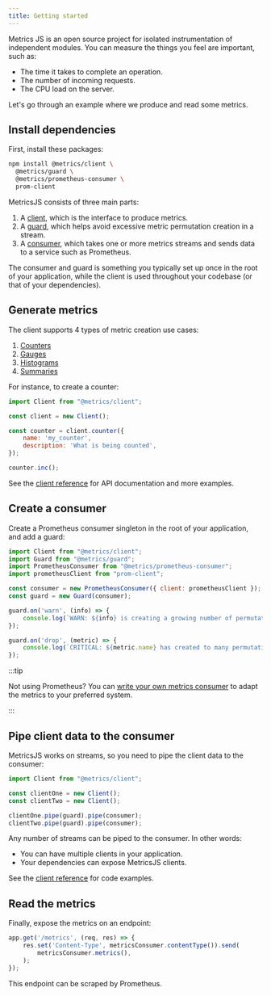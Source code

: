 ```yaml
---
title: Getting started
---
```


Metrics JS is an open source project for isolated instrumentation of independent modules. You can measure the things you feel are important, such as:

- The time it takes to complete an operation.
- The number of incoming requests.
- The CPU load on the server.

Let's go through an example where we produce and read some metrics.

## Install dependencies

First, install these packages:

```bash
npm install @metrics/client \
  @metrics/guard \
  @metrics/prometheus-consumer \
  prom-client
```

MetricsJS consists of three main parts:

1. A [client](../../reference/client/), which is the interface to produce metrics.
2. A [guard](../../reference/guard/), which helps avoid excessive metric permutation creation in a stream.
3. A [consumer](../../reference/prometheus-consumer/), which takes one or more metrics streams and sends data to a service such as Prometheus.

The consumer and guard is something you typically set up once in the root of your application, while the client is used throughout your codebase (or that of your dependencies).

## Generate metrics

The client supports 4 types of metric creation use cases:

1. [Counters](../../reference/client#counter)
2. [Gauges](../../reference/client#gauge)
3. [Histograms](../../reference/client#histogram)
4. [Summaries](../../reference/client#summary)

For instance, to create a counter:

```js
import Client from "@metrics/client";

const client = new Client();

const counter = client.counter({
    name: 'my_counter',
    description: 'What is being counted',
});

counter.inc();
```

See the [client reference](../../reference/client/) for API documentation and more examples.

## Create a consumer

Create a Prometheus consumer singleton in the root of your application, and add a guard:

```js
import Client from "@metrics/client";
import Guard from "@metrics/guard";
import PrometheusConsumer from "@metrics/prometheus-consumer";
import prometheusClient from "prom-client";

const consumer = new PrometheusConsumer({ client: prometheusClient });
const guard = new Guard(consumer);

guard.on('warn', (info) => {
    console.log(`WARN: ${info} is creating a growing number of permutations`);
});

guard.on('drop', (metric) => {
    console.log(`CRITICAL: ${metric.name} has created to many permutations. Metric is dropped.`);
});
```

:::tip

Not using Prometheus? You can [write your own metrics consumer](/reference/client/#metrics-consumption) to adapt the metrics to your preferred system.

:::

## Pipe client data to the consumer

MetricsJS works on streams, so you need to pipe the client data to the consumer:

```js
import Client from "@metrics/client";

const clientOne = new Client();
const clientTwo = new Client();

clientOne.pipe(guard).pipe(consumer);
clientTwo.pipe(guard).pipe(consumer);
```

Any number of streams can be piped to the consumer. In other words:

- You can have multiple clients in your application.
- Your dependencies can expose MetricsJS clients.

See the [client reference](../../reference/client/#composing-metric-streams) for code examples.

## Read the metrics

Finally, expose the metrics on an endpoint:

```js
app.get('/metrics', (req, res) => {
    res.set('Content-Type', metricsConsumer.contentType()).send(
        metricsConsumer.metrics(),
    );
});
```

This endpoint can be scraped by Prometheus.
